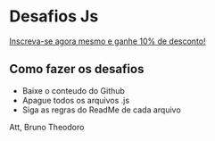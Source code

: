 
# Desafios Js

[Inscreva-se agora mesmo e ganhe 10% de desconto!](https://www.udemy.com/curso-javascript-ninja/?couponCode=JSNINJA)

## Como fazer os desafios

- Baixe o conteudo do Github
-  Apague todos os arquivos .js
- Siga as regras do ReadMe de cada arquivo


Att, Bruno Theodoro
